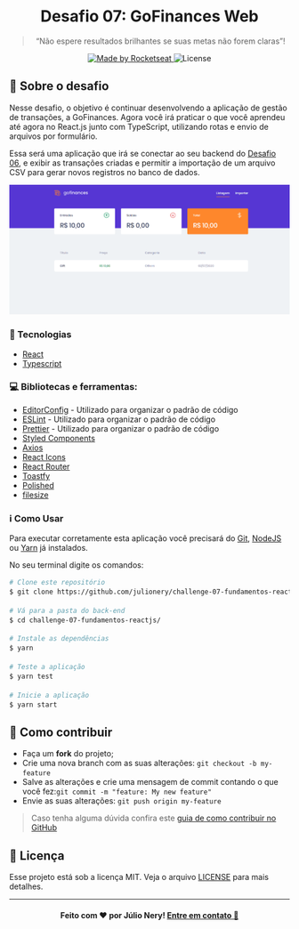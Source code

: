 <h1 align="center">
  Desafio 07: GoFinances Web
</h1>

<blockquote align="center">“Não espere resultados brilhantes se suas metas não forem claras”!</blockquote>

<p align="center">
  <a href="https://rocketseat.com.br">
    <img alt="Made by Rocketseat" src="https://img.shields.io/badge/made%20by-Rocketseat-%2304D361">
  </a>
  <img alt="License" src="https://img.shields.io/badge/license-MIT-%2304D361">
</p>

## :rocket: Sobre o desafio

Nesse desafio, o objetivo é continuar desenvolvendo a aplicação de gestão de transações, a GoFinances. Agora você irá praticar o que você aprendeu até agora no React.js junto com TypeScript, utilizando rotas e envio de arquivos por formulário.

Essa será uma aplicação que irá se conectar ao seu backend do [Desafio 06](https://github.com/julionery/challenge-06-node-typeorm-upload), e exibir as transações criadas e permitir a importação de um arquivo CSV para gerar novos registros no banco de dados.

![](https://github.com/julionery/docs/blob/master/geral/GoFinancesWeb.gif?raw=true)

### :rocket: Tecnologias
- [React](https://reactjs.org/ "ReactJS")
- [Typescript](https://www.typescriptlang.org/)

### :computer: Bibliotecas e ferramentas:
- [EditorConfig](https://editorconfig.org/) - Utilizado para organizar o padrão de código
- [ESLint](https://eslint.org/) - Utilizado para organizar o padrão de código
- [Prettier](https://prettier.io/) - Utilizado para organizar o padrão de código
- [Styled Components](https://styled-components.com/)
- [Axios](https://github.com/axios/axios "Axios")
- [React Icons](https://react-icons.github.io/react-icons/)
- [React Router](https://reacttraining.com/react-router/)
- [Toastfy](https://github.com/fkhadra/react-toastify)
- [Polished](https://polished.js.org/)
- [filesize](https://filesizejs.com/)

### :information_source: Como Usar

Para executar corretamente esta aplicação você precisará do [Git](https://git-scm.com), [NodeJS](https://nodejs.org/en/) ou [Yarn](https://yarnpkg.com/) já instalados.

No seu terminal digite os comandos:

```bash
# Clone este repositório
$ git clone https://github.com/julionery/challenge-07-fundamentos-reactjs.git

# Vá para a pasta do back-end
$ cd challenge-07-fundamentos-reactjs/

# Instale as dependências
$ yarn

# Teste a aplicação
$ yarn test

# Inicie a aplicação
$ yarn start


```

## :link: Como contribuir

- Faça um **fork** do projeto;
- Crie uma nova branch com as suas alterações: `git checkout -b my-feature`
- Salve as alterações e crie uma mensagem de commit contando o que você fez:`git commit -m "feature: My new feature"`
- Envie as suas alterações: `git push origin my-feature`

> Caso tenha alguma dúvida confira este [guia de como contribuir no GitHub](https://github.com/firstcontributions/first-contributions)

## :memo: Licença
Esse projeto está sob a licença MIT. Veja o arquivo [LICENSE](LICENSE) para mais detalhes.

---

<h4 align="center">
    Feito com ❤ por Júlio Nery!
    <a href="https://www.linkedin.com/in/julio-nery/" target="_blank">Entre em contato 👋 </a>
</h4>
